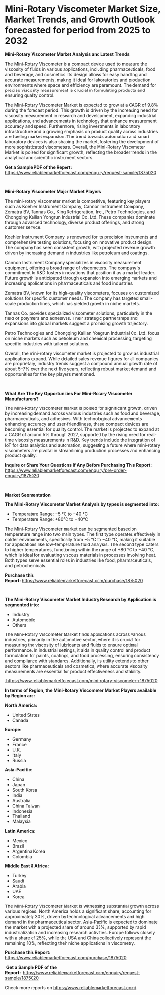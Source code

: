 <p><h1>Mini-Rotary Viscometer Market Size, Market Trends, and Growth Outlook forecasted for period from 2025 to 2032</h1></p><p><strong>Mini-Rotary Viscometer Market Analysis and Latest Trends</strong></p>
<p><p>The Mini-Rotary Viscometer is a compact device used to measure the viscosity of fluids in various applications, including pharmaceuticals, food and beverage, and cosmetics. Its design allows for easy handling and accurate measurements, making it ideal for laboratories and production environments where space and efficiency are paramount. The demand for precise viscosity measurement is crucial in formulating products and ensuring quality control.</p><p>The Mini-Rotary Viscometer Market is expected to grow at a CAGR of 9.8% during the forecast period. This growth is driven by the increasing need for viscosity measurement in research and development, expanding industrial applications, and advancements in technology that enhance measurement accuracy and speed. Furthermore, rising investments in laboratory infrastructure and a growing emphasis on product quality across industries are fueling market expansion. The trend towards automation and smart laboratory devices is also shaping the market, fostering the development of more sophisticated viscometers. Overall, the Mini-Rotary Viscometer Market is poised for significant growth, reflecting the broader trends in the analytical and scientific instrument sectors.</p></p>
<p><strong>Get a Sample PDF of the Report:&nbsp;</strong> <a href="https://www.reliablemarketforecast.com/enquiry/request-sample/1875020?utm_campaign=2202&utm_medium=2&utm_source=Github&utm_content=ia&utm_term=28022025&utm_id=mini-rotary-viscometer">https://www.reliablemarketforecast.com/enquiry/request-sample/1875020</a></p>
<p>&nbsp;</p>
<p><strong>Mini-Rotary Viscometer Major Market Players</strong></p>
<p><p>The mini-rotary viscometer market is competitive, featuring key players such as Koehler Instrument Company, Cannon Instrument Company, Zematra BV, Tannas Co., King Refrigeration, Inc., Petro Technologies, and Chongqing Kailian Yongrun Industrial Co. Ltd. These companies dominate through advanced technology, diverse product offerings, and strong customer service.</p><p>Koehler Instrument Company is renowned for its precision instruments and comprehensive testing solutions, focusing on innovative product design. The company has seen consistent growth, with projected revenue growth driven by increasing demand in industries like petroleum and coatings.</p><p>Cannon Instrument Company specializes in viscosity measurement equipment, offering a broad range of viscometers. The company's commitment to R&D fosters innovations that position it as a market leader. Future growth is anticipated through expansion into emerging markets and increasing applications in pharmaceuticals and food industries.</p><p>Zematra BV, known for its high-quality viscometers, focuses on customized solutions for specific customer needs. The company has targeted small-scale production lines, which has yielded growth in niche markets.</p><p>Tannas Co. provides specialized viscometer solutions, particularly in the field of polymers and adhesives. Their strategic partnerships and expansions into global markets suggest a promising growth trajectory.</p><p>Petro Technologies and Chongqing Kailian Yongrun Industrial Co. Ltd. focus on niche markets such as petroleum and chemical processing, targeting specific industries with tailored solutions.</p><p>Overall, the mini-rotary viscometer market is projected to grow as industrial applications expand. While detailed sales revenue figures for all companies are proprietary, industry trends suggest a compound annual growth rate of about 5–7% over the next five years, reflecting robust market demand and opportunities for the key players mentioned.</p></p>
<p>&nbsp;</p>
<p><strong>What Are The Key Opportunities For Mini-Rotary Viscometer Manufacturers?</strong></p>
<p><p>The Mini-Rotary Viscometer market is poised for significant growth, driven by increasing demand across various industries such as food and beverage, pharmaceuticals, and adhesives. With technological advancements enhancing accuracy and user-friendliness, these compact devices are becoming essential for quality control. The market is projected to expand at a CAGR of around 5% through 2027, supported by the rising need for real-time viscosity measurements in R&D. Key trends include the integration of IoT for data analytics and automation, suggesting a future where mini-rotary viscometers are pivotal in streamlining production processes and enhancing product quality.</p></p>
<p><strong>Inquire or Share Your Questions If Any Before Purchasing This Report:</strong> <a href="https://www.reliablemarketforecast.com/enquiry/pre-order-enquiry/1875020?utm_campaign=2202&utm_medium=2&utm_source=Github&utm_content=ia&utm_term=28022025&utm_id=mini-rotary-viscometer">https://www.reliablemarketforecast.com/enquiry/pre-order-enquiry/1875020</a></p>
<p>&nbsp;</p>
<p><strong>Market Segmentation</strong></p>
<p><strong>The Mini-Rotary Viscometer Market Analysis by types is segmented into:</strong></p>
<p><ul><li>Temperature Range: −5 °C to −40 °C</li><li>Temperature Range: +80°C to −40°C</li></ul></p>
<p><p>The Mini-Rotary Viscometer market can be segmented based on temperature range into two main types. The first type operates effectively in colder environments, specifically from −5 °C to −40 °C, making it suitable for applications like low-temperature fluid analysis. The second type caters to higher temperatures, functioning within the range of +80 °C to −40 °C, which is ideal for evaluating viscous materials in processes involving heat. Both types serve essential roles in industries like food, pharmaceuticals, and petrochemicals.</p></p>
<p><strong>Purchase this Report:&nbsp;</strong><a href="https://www.reliablemarketforecast.com/purchase/1875020?utm_campaign=2202&utm_medium=2&utm_source=Github&utm_content=ia&utm_term=28022025&utm_id=mini-rotary-viscometer">https://www.reliablemarketforecast.com/purchase/1875020</a></p>
<p>&nbsp;</p>
<p><strong>The Mini-Rotary Viscometer Market Industry Research by Application is segmented into:</strong></p>
<p><ul><li>Industry</li><li>Automobile</li><li>Others</li></ul></p>
<p><p>The Mini-Rotary Viscometer Market finds applications across various industries, primarily in the automotive sector, where it is crucial for measuring the viscosity of lubricants and fluids to ensure optimal performance. In industrial settings, it aids in quality control and product formulation for paints, coatings, and food processing, ensuring consistency and compliance with standards. Additionally, its utility extends to other sectors like pharmaceuticals and cosmetics, where accurate viscosity measurements are essential for product effectiveness and stability.</p></p>
<p><a href="https://www.reliablemarketforecast.com/mini-rotary-viscometer-r1875020?utm_campaign=2202&utm_medium=2&utm_source=Github&utm_content=ia&utm_term=28022025&utm_id=mini-rotary-viscometer">&nbsp;https://www.reliablemarketforecast.com/mini-rotary-viscometer-r1875020</a></p>
<p><strong>In terms of Region, the Mini-Rotary Viscometer Market Players available by Region are:</strong></p>
<p>
    <p> <strong> North America: </strong>
        <ul>
            <li>United States</li>
            <li>Canada</li>
        </ul>
        </p> 
    <p> <strong> Europe: </strong>
        <ul>
            <li>Germany</li>
            <li>France</li>
            <li>U.K.</li>
            <li>Italy</li>
            <li>Russia</li>
        </ul>
        </p> 
    <p> <strong> Asia-Pacific: </strong>
        <ul>
            <li>China</li>
            <li>Japan</li>
            <li>South Korea</li>
            <li>India</li>
            <li>Australia</li>
            <li>China Taiwan</li>
            <li>Indonesia</li>
            <li>Thailand</li>
            <li>Malaysia</li>
        </ul>
        </p> 
    <p> <strong> Latin America: </strong>
        <ul>
            <li>Mexico</li>
            <li>Brazil</li>
            <li>Argentina Korea</li>
            <li>Colombia</li>
        </ul>
        </p> 
    <p> <strong> Middle East & Africa: </strong>
        <ul>
            <li>Turkey</li>
            <li>Saudi</li>
            <li>Arabia</li>
            <li>UAE</li>
            <li>Korea</li>
        </ul>
    </p>
    </p>
<p><p>The Mini-Rotary Viscometer Market is witnessing substantial growth across various regions. North America holds a significant share, accounting for approximately 30%, driven by technological advancements and high demand in the pharmaceutical sector. Asia-Pacific is expected to dominate the market with a projected share of around 35%, supported by rapid industrialization and increasing research activities. Europe follows closely with a share of 25%, while the USA and China collectively represent the remaining 10%, reflecting their niche applications in viscometry.</p></p>
<p><strong>Purchase this Report: </strong><a href="https://www.reliablemarketforecast.com/purchase/1875020?utm_campaign=2202&utm_medium=2&utm_source=Github&utm_content=ia&utm_term=28022025&utm_id=mini-rotary-viscometer">https://www.reliablemarketforecast.com/purchase/1875020</a></p>
<p>&nbsp;<strong>Get a Sample PDF of the Report:&nbsp;&nbsp;</strong><a href="https://www.reliablemarketforecast.com/enquiry/request-sample/1875020?utm_campaign=2202&utm_medium=2&utm_source=Github&utm_content=ia&utm_term=28022025&utm_id=mini-rotary-viscometer">https://www.reliablemarketforecast.com/enquiry/request-sample/1875020</a></p>
<p><strong></strong></p>
<p>Check more reports on <a href="https://www.reliablemarketforecast.com/?utm_campaign=2202&utm_medium=2&utm_source=Github&utm_content=ia&utm_term=28022025&utm_id=mini-rotary-viscometer">https://www.reliablemarketforecast.com/</a></p>